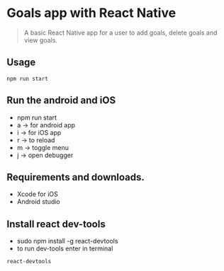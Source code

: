 # Goals app with React Native
> A basic React Native app for a user to add goals, delete goals and view goals. 

## Usage
```
npm run start 
```

## Run the android and iOS
* npm run start 
* a -> for android app
* i -> for iOS app
* r -> to reload
* m -> toggle menu
* j -> open debugger

## Requirements and downloads.
* Xcode for iOS
* Android studio

## Install react dev-tools
* sudo npm install -g react-devtools
* to run dev-tools enter in terminal
```
react-devtools
```
